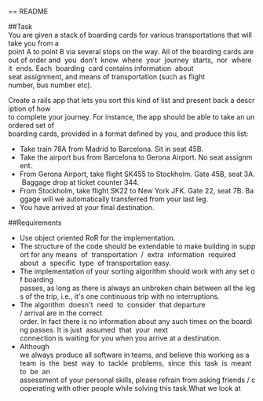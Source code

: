 == README

##Task
You are given a stack of boarding cards for various transportations that will take you from a
point A to point B via several stops on the way. All of the boarding cards are out of order
and  you  don't  know  where  your  journey  starts,  nor  where  it  ends. Each  boarding  card
contains information  about  seat assignment, and means of transportation (such as flight
number, bus number etc).

Create a rails app that lets you sort this kind of list and present back a description of how
to complete your journey. For instance, the app should be able to take an unordered set of
boarding cards, provided in a format defined by you, and produce this list:
* Take train 78A from Madrid to Barcelona. Sit in seat 45B.
* Take the airport bus from Barcelona to Gerona Airport. No seat assignment.
* From Gerona Airport, take flight SK455 to Stockholm. Gate 45B, seat 3A. Baggage
drop at ticket counter 344.
* From Stockholm, take flight SK22 to New York JFK. Gate 22, seat 7B. Baggage will
we automatically transferred from your last leg.
* You have arrived at your final destination.

##Requirements
* Use object oriented RoR for the implementation.
* The structure of the code should be extendable to make building in support for any
means  of  transportation  /  extra  information  required  about  a  specific  type  of
transportation easy.
* The implementation of your sorting algorithm should work with any set of boarding
passes, as long as there is always an unbroken chain between all the legs of the
trip, i.e., it's one continuous trip with no interruptions.
* The algorithm  doesn't  need  to  consider  that departure  / arrival are in the correct
order. In fact there is no information about any such times on the boarding passes. It
is just  assumed  that  your  next  connection is waiting for you when you arrive at a
destination.
* Although  we always produce all software in teams, and believe this working as a
team  is  the  best  way  to  tackle  problems,  since  this  task  is  meant  to  be  an
assessment of your personal skills, please refrain from asking friends / cooperating
with other people while solving this task.What we look at

